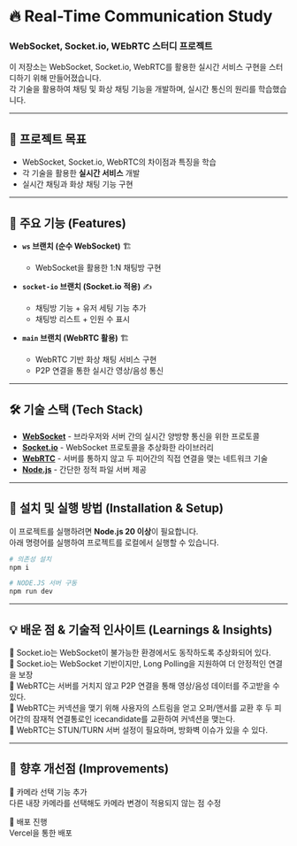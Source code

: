 # 🔥 Real-Time Communication Study
### WebSocket, Socket.io, WEbRTC 스터디 프로젝트

이 저장소는 WebSocket, Socket.io, WebRTC를 활용한 실시간 서비스 구현을 스터디하기 위해 만들어졌습니다.  
각 기술을 활용하여 채팅 및 화상 채팅 기능을 개발하며, 실시간 통신의 원리를 학습했습니다.  

---

## 📌 프로젝트 목표  
- WebSocket, Socket.io, WebRTC의 차이점과 특징을 학습  
- 각 기술을 활용한 **실시간 서비스** 개발  
- 실시간 채팅과 화상 채팅 기능 구현  

---

## 🚀 **주요 기능 (Features)**  

- **`ws` 브랜치 (순수 WebSocket)** 🏗  
  - WebSocket을 활용한 1:N 채팅방 구현  

- **`socket-io` 브랜치 (Socket.io 적용)** ✍  
  - 채팅방 기능 + 유저 세팅 기능 추가  
  - 채팅방 리스트 + 인원 수 표시  

- **`main` 브랜치 (WebRTC 활용)** 🏗  
  - WebRTC 기반 화상 채팅 서비스 구현  
  - P2P 연결을 통한 실시간 영상/음성 통신  

---

## 🛠 **기술 스택 (Tech Stack)**  

- **[WebSocket](https://developer.mozilla.org/en-US/docs/Web/API/WebSockets_API)** - 브라우저와 서버 간의 실시간 양방향 통신을 위한 프로토콜  
- **[Socket.io](https://socket.io/)** - WebSocket 프로토콜을 추상화한 라이브러리  
- **[WebRTC](https://developer.mozilla.org/en-US/docs/Web/API/WebRTC_API)** - 서버를 통하지 않고 두 피어간의 직접 연결을 맺는 네트워크 기술    
- **[Node.js](https://nodejs.org/en)** - 간단한 정적 파일 서버 제공  

---

## 🚀 **설치 및 실행 방법 (Installation & Setup)**  

이 프로젝트를 실행하려면 **Node.js 20 이상**이 필요합니다.  
아래 명령어를 실행하여 프로젝트를 로컬에서 실행할 수 있습니다.  

```sh
# 의존성 설치
npm i

# NODE.JS 서버 구동
npm run dev
```

---

## 💡 배운 점 & 기술적 인사이트 (Learnings & Insights)  

🔹 Socket.io는 WebSocket이 불가능한 환경에서도 동작하도록 추상화되어 있다.  
🔹 Socket.io는 WebSocket 기반이지만, Long Polling을 지원하여 더 안정적인 연결을 보장  
🔹 WebRTC는 서버를 거치지 않고 P2P 연결을 통해 영상/음성 데이터를 주고받을 수 있다.  
🔹 WebRTC는 커넥션을 맺기 위해 사용자의 스트림을 얻고 오퍼/앤서를 교환 후 두 피어간의 잠재적 연결통로인 icecandidate를 교환하여 커넥션을 맺는다.  
🔹 WebRTC는 STUN/TURN 서버 설정이 필요하며, 방화벽 이슈가 있을 수 있다.  

---

## 🔧 향후 개선점 (Improvements)  

🚧 카메라 선택 기능 추가  
다른 내장 카메라를 선택해도 카메라 변경이 적용되지 않는 점 수정  

🚧 배포 진행  
Vercel을 통한 배포  